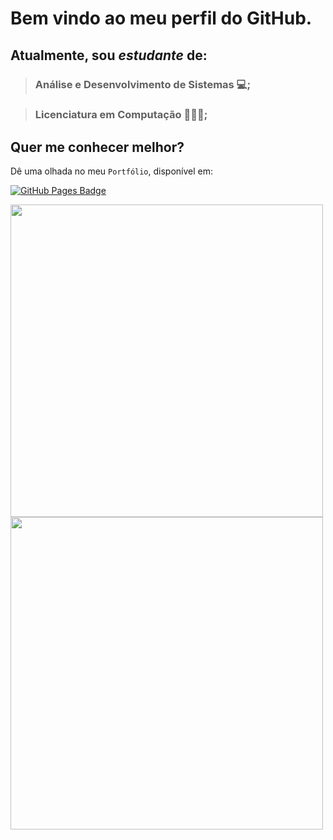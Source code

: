 # Bem vindo ao meu perfil do GitHub.
## Atualmente, sou _estudante_ de:
> ### Análise e Desenvolvimento de Sistemas 💻;

> ### Licenciatura em Computação 👨🏽‍🏫;<br/>

## Quer me conhecer melhor?
Dê uma olhada no meu `Portfólio`, disponível em:

<a href="https://andersoncamposs.github.io" target="_blank"><img alt="GitHub Pages Badge" src="https://img.shields.io/badge/GitHub%20Pages-222222.svg?style=for-the-badge&logo=GitHub-Pages&logoColor=white"/></a>

<div>
    <a href="https://github.com/AndersonCamposs">
    <img heigth="180em" width="500em" src="https://github-readme-stats-git-masterrstaa-rickstaa.vercel.app/api?username=AndersonCamposs&show_icons=true&theme=dark&include_all_commits=true&count_private=true&PAT_1"/>
    <br/>
    <img heigth="180em" width="500em "src="https://github-readme-stats.vercel.app/api/top-langs/?username=AndersonCamposs&layout=compact&langs_count=16&theme=dark"/>
</div>

